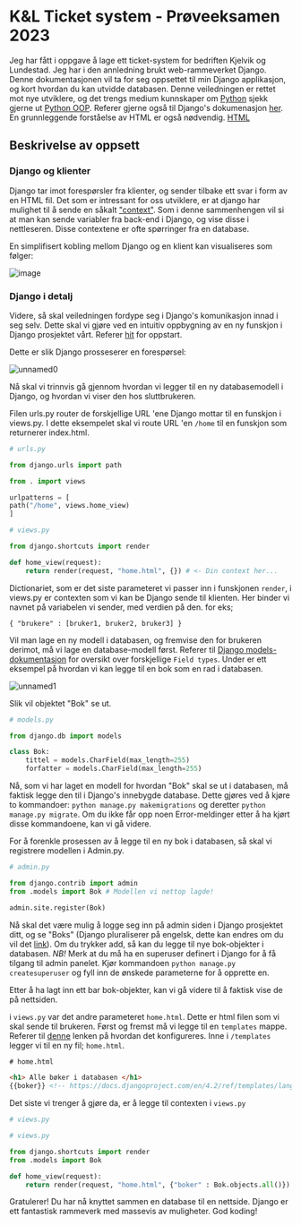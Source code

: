 # K&L Ticket system - Prøveeksamen 2023
Jeg har fått i oppgave å lage ett ticket-system for bedriften Kjelvik og Lundestad. Jeg har i den annledning brukt web-rammeverket Django. Denne dokumentasjonen vil ta for seg oppsettet til min Django applikasjon, og kort hvordan du kan utvidde databasen.
Denne veiledningen er rettet mot nye utviklere, og det trengs medium kunnskaper om [Python](https://www.python.org/) sjekk gjerne ut [Python OOP](https://realpython.com/python3-object-oriented-programming/). Referer gjerne også til Django's dokumenasjon [her](https://docs.djangoproject.com/en/4.2/). En grunnleggende forståelse av HTML er også nødvendig. [HTML](https://www.w3schools.com/html/)

## Beskrivelse av oppsett

### Django og klienter

Django tar imot forespørsler fra klienter, og sender tilbake ett svar i form av en HTML fil. Det som er intressant for oss utviklere, er at django har mulighet til å sende en såkalt ["context"](https://docs.djangoproject.com/en/4.2/ref/templates/api/#:~:text=Rendering%20a%20context%C2%B6). Som i denne sammenhengen vil si at man kan sende variabler fra back-end i Django, og vise disse i nettleseren. Disse contextene er ofte spørringer fra en database. 

En simplifisert kobling mellom Django og en klient kan visualiseres som følger:


![image](https://user-images.githubusercontent.com/106773288/232400148-63739002-d41f-4513-9075-9139c5f2cfc0.png)

### Django i detalj
Videre, så skal veiledningen fordype seg i Django's komunikasjon innad i seg selv. Dette skal vi gjøre ved en intuitiv oppbygning av en ny funskjon i Django prosjektet vårt. Referer [hit](https://docs.djangoproject.com/en/4.2/intro/tutorial01/) for oppstart.


Dette er slik Django prosseserer en forespørsel:



![unnamed0](https://user-images.githubusercontent.com/106773288/232402049-9c605d4c-ac77-453d-a4f7-c8c106add307.svg)

Nå skal vi trinnvis gå gjennom hvordan vi legger til en ny databasemodell i Django, og hvordan vi viser den hos sluttbrukeren.

Filen urls.py router de forskjellige URL 'ene Django mottar til en funskjon i views.py. I dette eksempelet skal vi route URL 'en `/home` til en funskjon som returnerer index.html.

``` PYTHON
# urls.py

from django.urls import path

from . import views

urlpatterns = [
path("/home", views.home_view)
]

```

```PYTHON
# views.py

from django.shortcuts import render

def home_view(request):
    return render(request, "home.html", {}) # <- Din context her...

```

Dictionariet, som er det siste parameteret vi passer inn i funskjonen `render`, i views.py er contexten som vi kan be Django sende til klienten. Her binder vi navnet på variabelen vi sender, med verdien på den. for eks;

`{ "brukere" : [bruker1, bruker2, bruker3] }`


Vil man lage en ny modell i databasen, og fremvise den for brukeren derimot, må vi lage en database-modell først. Referer til [Django models-dokumentasjon](https://docs.djangoproject.com/en/4.2/topics/db/models/) for oversikt over forskjellige `Field types`. Under er ett eksempel på hvordan vi kan legge til en bok som en rad i databasen.

![unnamed1](https://user-images.githubusercontent.com/106773288/232408107-38932e10-034a-4b88-ac6c-5e77c22b8d0b.svg)

Slik vil objektet "Bok" se ut.

```PYTHON
# models.py

from django.db import models

class Bok:
    tittel = models.CharField(max_length=255)
    forfatter = models.CharField(max_length=255)

```


Nå, som vi har laget en modell for hvordan "Bok" skal se ut i databasen, må faktisk legge den til i Django's innebygde database. Dette gjøres ved å kjøre to kommandoer:
`python manage.py makemigrations` og deretter
`python manage.py migrate`. Om du ikke får opp noen Error-meldinger etter å ha kjørt disse kommandoene, kan vi gå videre.

For å forenkle prosessen av å legge til en ny bok i databasen, så skal vi registrere modellen i Admin.py.

```PYTHON
# admin.py

from django.contrib import admin
from .models import Bok # Modellen vi nettop lagde!

admin.site.register(Bok)
```

Nå skal det være mulig å logge seg inn på admin siden i Django prosjektet ditt, og se "Boks" (Django pluraliserer på engelsk, dette kan endres om du vil det [link](https://stackoverflow.com/questions/2587707/django-fix-admin-plural#:~:text=Well%20well%2C%20it%20seems%20like%20the%20Meta%20class%20approach%20still%20works.%20So%20placing%20a%20meta%20class%20inside%20your%20model%20will%20still%20do%20the%20trick%3A)). Om du trykker add, så kan du legge til nye bok-objekter i databasen. *NB!* Merk at du må ha en superuser definert i Django for å få tilgang til admin panelet. Kjør kommandoen `python manage.py createsuperuser` og fyll inn de ønskede parameterne for å opprette en.

Etter å ha lagt inn ett bar bok-objekter, kan vi gå videre til å faktisk vise de på nettsiden.

i `views.py` var det andre parameteret `home.html`. Dette er html filen som vi skal sende til brukeren. Først og fremst må vi legge til en `templates` mappe. Referer til [denne](https://docs.djangoproject.com/en/4.2/howto/overriding-templates/) lenken på hvordan det konfigureres. Inne i `/templates` legger vi til en ny fil; `home.html`.

```HTML
# home.html

<h1> Alle bøker i databasen </h1>
{{boker}} <!-- https://docs.djangoproject.com/en/4.2/ref/templates/language/ -->

```

Det siste vi trenger å gjøre da, er å legge til contexten i `views.py`

```PYTHON
# views.py

# views.py

from django.shortcuts import render
from .models import Bok

def home_view(request):
    return render(request, "home.html", {"boker" : Bok.objects.all()}) # <- Hent ut alle bøkene i databasen. Unngå ÆØÅ i variabelnavn. (Bøker -> Boker)

```

Gratulerer! Du har nå knyttet sammen en database til en nettside. Django er ett fantastisk rammeverk med massevis av muligheter. God koding!
